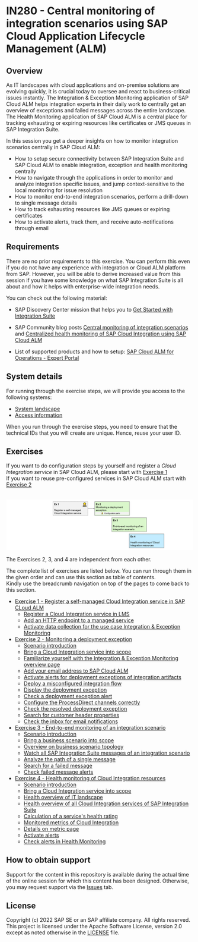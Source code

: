 # IN280 - Central monitoring of integration scenarios using SAP Cloud Application Lifecycle Management (ALM)

## Overview

As IT landscapes with cloud applications and on-premise solutions are evolving quickly, it is crucial today to oversee and react to business-critical issues instantly. 
The Integration & Exception Monitoring application of SAP Cloud ALM helps integration experts in their daily work to centrally get an overview of exceptions and failed messages across the entire landscape. 
The Health Monitoring application of SAP Cloud ALM is a central place for tracking exhausting or expiring resources like certificates or JMS queues in SAP Integration Suite.

In this session you get a deeper insights on how to monitor integration scenarios centrally in SAP Cloud ALM:

- How to setup secure connectivity between SAP Integration Suite and SAP Cloud ALM to enable integration, exception and health monitoring  centrally
- How to navigate through the applications in order to monitor and analyze integration specific issues, and jump context-sensitive to the local monitoring for issue resolution
- How to monitor end-to-end integration scenarios, perform a drill-down to single message details
- How to track exhausting resources like JMS queues or expiring certificates
- How to activate alerts, track them, and receive auto-notifications through email

## Requirements

There are no prior requirements to this exercise. You can perform this even if you do not have any experience with integration or Cloud ALM platform from SAP. However, you will be able to derive increased value from this session if you have some knowledge on what SAP Integration Suite is all about and how it helps with enterprise-wide integration needs.

You can check out the following material:

- SAP Discovery Center mission that helps you to [Get Started with Integration Suite](https://discovery-center.cloud.sap/protected/index.html#/missiondetail/3258/3327)

- SAP Community blog posts [Central monitoring of integration scenarios](https://blogs.sap.com/2021/12/21/central-monitoring-of-integration-scenarios-using-sap-cloud-alm/) and [Centralized health monitoring of SAP Cloud Integration using SAP Cloud ALM](https://blogs.sap.com/2022/02/07/centralized-health-monitoring-of-sap-cloud-integration-using-sap-cloud-alm/)

- List of supported products and how to setup: [SAP Cloud ALM for Operations - Expert Portal](https://support.sap.com/en/alm/sap-cloud-alm/operations/expert-portal.html)

## System details

For running through the exercise steps, we will provide you access to the following systems:

- [System landscape](/exercises/ex0/README.md)
- [Access information](/exercises/ex0/ex02)

When you run through the exercise steps, you need to ensure that the technical IDs that you will create are unique. Hence, reuse your user ID.

## Exercises

If you want to do configuration steps by yourself and register a *Cloud Integration service* in SAP Cloud ALM, please start with [Exercise 1](/exercises/ex1/README.md)</br>
If you want to reuse pre-configured services in SAP Cloud ALM start with [Exercise 2](/exercises/ex2/README.md)

<br>![](/exercises/ex0/images/IN280Exercises.png)

The Exercises 2, 3, and 4 are independent from each other. 

The complete list of exercises are listed below. You can run through them in the given order and can use this section as table of contents. <br/>
Kindly use the breadcrumb navigation on top of the pages to come back to this section.

- [Exercise 1 - Register a self-managed Cloud Integration service in SAP CLoud ALM](/exercises/ex1/README.md)
    - [Register a Cloud Integration service in LMS](/exercises/ex1/ex11/)
    - [Add an HTTP endpoint to a managed service](/exercises/ex1/ex12/)
    - [Activate data collection for the use case Integration & Exception Monitoring](/exercises/ex1/ex13/)
- [Exercise 2 - Monitoring a deployment exception](/exercises/ex2/README.md)
    - [Scenario introduction](/exercises/ex2/ex20/)
    - [Bring a Cloud Integration service into scope](/exercises/ex2/ex21/)
    - [Familiarize yourself with the Integration & Exception Monitoring overview page](/exercises/ex2/ex22/)    
    - [Add your email address to SAP Cloud ALM](/exercises/ex2/ex23/) 
    - [Activate alerts for deployment exceptions of integration artifacts](/exercises/ex2/ex24/)
    - [Deploy a misconfigured integration flow](/exercises/ex2/ex25/)
    - [Display the deployment exception](/exercises/ex2/ex26/)
    - [Check a deployment exception alert](/exercises/ex2/ex27)
    - [Configure the ProcessDirect channels correctly](/exercises/ex2/ex28/)
    - [Check the resolved deployment exception](/exercises/ex2/ex29/)
    - [Search for customer header properties](/exercises/ex2/ex210/)
    - [Check the inbox for email notifications](/exercises/ex2/ex211/)
- [Exercise 3 - End-to-end monitoring of an integration scenario](/exercises/ex3/)
    - [Scenario introduction](/exercises/ex3/ex30/)
    - [Bring a business scenario into scope](/exercises/ex3/ex31)
    - [Overview on business scenario topology](/exercises/ex3/ex32)
    - [Watch all SAP Integration Suite messages of an integration scenario](/exercises/ex3/ex33/)
    - [Analyze the path of a single message](/exercises/ex3/ex34)
    - [Search for a failed message](/exercises/ex3/ex35)
    - [Check failed message alerts](/exercises/ex3/ex36)
- [Exercise 4 - Health monitoring of Cloud Integration resources](/exercises/ex4/readme.md)
    - [Scenario introduction](/exercises/ex4/ex40)
    - [Bring a Cloud Integration service into scope](/exercises/ex4/ex41)
    - [Health overview of IT landscape](/exercises/ex4/ex42)
    - [Health overview of all Cloud Integration services of SAP Integration Suite](/exercises/ex4/ex43)
    - [Calculation of a service's health rating](/exercises/ex4/ex44)
    - [Monitored metrics of Cloud Integration](/exercises/ex4/ex45)
    - [Details on metric page](/exercises/ex4/ex46/)
    - [Activate alerts](/exercises/ex4/ex47/)
    - [Check alerts in Health Monitoring](/exercises/ex4/ex48/)

## How to obtain support

Support for the content in this repository is available during the actual time of the online session for which this content has been designed. Otherwise, you may request support via the [Issues](../../issues) tab.

## License
Copyright (c) 2022 SAP SE or an SAP affiliate company. All rights reserved. This project is licensed under the Apache Software License, version 2.0 except as noted otherwise in the [LICENSE](LICENSES/Apache-2.0.txt) file.
